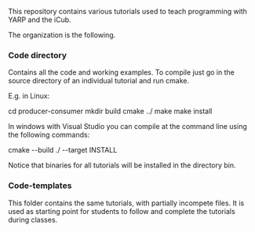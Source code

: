 This repository contains various tutorials used to teach programming with YARP and the iCub.

The organization is the following.

### Code directory

Contains all the code and working examples. To compile just go in the source directory of an individual tutorial and run cmake.

E.g. in Linux:

cd producer-consumer
mkdir build
cmake ../
make 
make install

In windows with Visual Studio you can compile at the command line using the following commands:

cmake --build ./ --target INSTALL

Notice that binaries for all tutorials will be installed in the directory bin.

### Code-templates

This folder contains the same tutorials, with partially incompete files. It is used as starting point for students to follow and complete the tutorials during classes.


